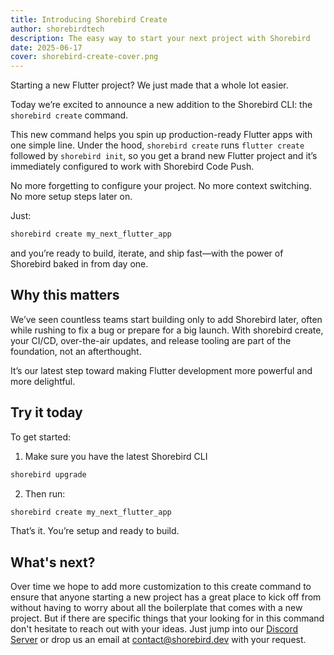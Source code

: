 ```yaml
---
title: Introducing Shorebird Create
author: shorebirdtech
description: The easy way to start your next project with Shorebird
date: 2025-06-17
cover: shorebird-create-cover.png
---
```


Starting a new Flutter project? We just made that a whole lot easier.

Today we’re excited to announce a new addition to the Shorebird CLI: the
`shorebird create` command.

This new command helps you spin up production-ready Flutter apps with one simple
line. Under the hood, `shorebird create` runs `flutter create` followed by
`shorebird init`, so you get a brand new Flutter project and it’s immediately
configured to work with Shorebird Code Push.

No more forgetting to configure your project. No more context switching. No more
setup steps later on.

Just:

```bash
shorebird create my_next_flutter_app
```

and you’re ready to build, iterate, and ship fast—with the power of Shorebird
baked in from day one.

## Why this matters

We’ve seen countless teams start building only to add Shorebird later, often
while rushing to fix a bug or prepare for a big launch. With shorebird create,
your CI/CD, over-the-air updates, and release tooling are part of the
foundation, not an afterthought.

It’s our latest step toward making Flutter development more powerful and more
delightful.

## Try it today

To get started:

1. Make sure you have the latest Shorebird CLI

```bash
shorebird upgrade
```

2. Then run:

```bash
shorebird create my_next_flutter_app
```

That’s it. You’re setup and ready to build.

## What's next?

Over time we hope to add more customization to this create command to ensure
that anyone starting a new project has a great place to kick off from without
having to worry about all the boilerplate that comes with a new project. But if
there are specific things that your looking for in this command don't hesitate
to reach out with your ideas. Just jump into our
[Discord Server](https://discord.gg/shorebird) or drop us an email at
[contact@shorebird.dev](mailto:contact@shorebird.dev) with your request.
